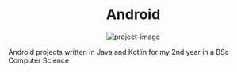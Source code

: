 <h1 align="center" id="title">Android</h1>

<p align="center"><img src="https://socialify.git.ci/hayley-d/Android/image?font=Source%20Code%20Pro&amp;language=1&amp;name=1&amp;owner=1&amp;pattern=Charlie%20Brown&amp;stargazers=1&amp;theme=Dark" alt="project-image"></p>

<p id="description">Android projects written in Java and Kotlin for my 2nd year in a BSc Computer Science</p>
